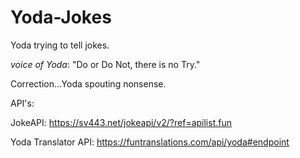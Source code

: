 # Yoda-Jokes

Yoda trying to tell jokes. 

*voice of Yoda*: "Do or Do Not, there is no Try."

Correction...Yoda spouting nonsense. 


API's:


JokeAPI: https://sv443.net/jokeapi/v2/?ref=apilist.fun 

Yoda Translator API: https://funtranslations.com/api/yoda#endpoint
